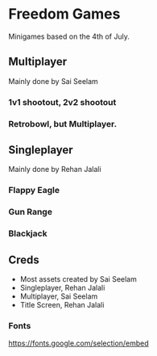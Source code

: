 # Freedom Games
Minigames based on the 4th of July. 

## Multiplayer 
Mainly done by Sai Seelam

### 1v1 shootout, 2v2 shootout
### Retrobowl, but Multiplayer. 


## Singleplayer
Mainly done by Rehan Jalali

### Flappy Eagle
### Gun Range
### Blackjack
## Creds
-  Most assets created by Sai Seelam
-  Singleplayer, Rehan Jalali
-  Multiplayer, Sai Seelam
-  Title Screen, Rehan Jalali



### Fonts
https://fonts.google.com/selection/embed
